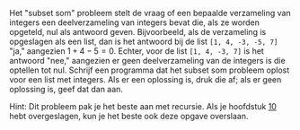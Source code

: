 Het "subset som" probleem stelt de vraag of
een bepaalde verzameling van integers een deelverzameling van integers
bevat die, als ze worden opgeteld, nul als antwoord geven. Bijvoorbeeld,
als de verzameling is opgeslagen als een list, dan is het antwoord bij
de list `[1, 4, -3, -5, 7]` "ja," aangezien $1 + 4 - 5 = 0$. Echter,
voor de list `[1, 4, -3, 7]` is het antwoord "nee," aangezien er geen
deelverzameling van de integers is die optellen tot nul. Schrijf een
programma dat het subset som probleem oplost voor een list met integers.
Als er een oplossing is, druk die af; als er geen oplossing is, geef dat
dan aan.

Hint: Dit probleem pak je het beste aan met recursie. Als je hoofdstuk
<a href="#ch:recursion" data-reference-type="ref" data-reference="ch:recursion">10</a>
hebt overgeslagen, kun je het beste ook deze opgave overslaan.
